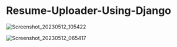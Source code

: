 # Resume-Uploader-Using-Django 

![Screenshot_20230512_105422](https://github.com/GKrizz/Resume-Uploader-Using-Django/assets/103564745/0286fd96-1380-488e-85a8-85d8c0c5ff8d)

![Screenshot_20230512_065417](https://github.com/GKrizz/Resume-Uploader-Using-Django/assets/103564745/c2ffaf70-978a-4145-8322-96327e252bb8)
